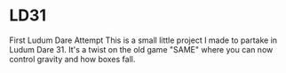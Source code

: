 # LD31
First Ludum Dare Attempt
This is a small little project I made to partake in Ludum Dare 31. 
It's a twist on the old game "SAME" where you can now control gravity and how boxes fall.
